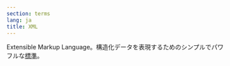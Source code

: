 ```yaml
---
section: terms
lang: ja
title: XML
---
```


Extensible Markup Language。構造化データを表現するためのシンプルでパワフルな[標準](/glossary/ja/terms/standard/)。
